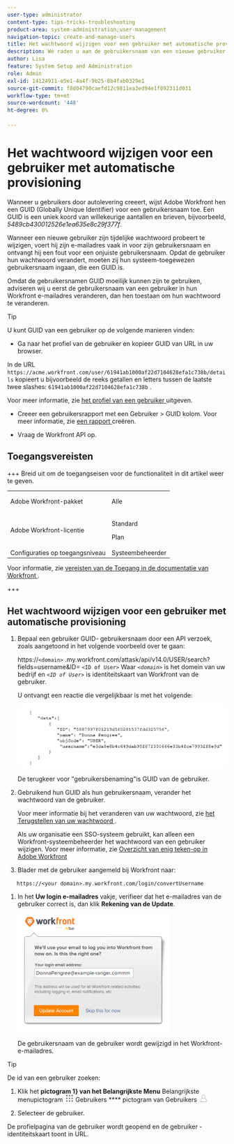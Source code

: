 ```yaml
---
user-type: administrator
content-type: tips-tricks-troubleshooting
product-area: system-administration;user-management
navigation-topic: create-and-manage-users
title: Het wachtwoord wijzigen voor een gebruiker met automatische provisioning
description: We raden u aan de gebruikersnaam van een nieuwe gebruiker te wijzigen in het Workfront-e-mailadres en deze vervolgens toe te staan zijn wachtwoord te wijzigen.
author: Lisa
feature: System Setup and Administration
role: Admin
exl-id: 14124911-e5e1-4a4f-9b25-8b4fab0329e1
source-git-commit: f8d04790caefd12c9811ea3ed94e1f892311d031
workflow-type: tm+mt
source-wordcount: '448'
ht-degree: 0%

---
```


# Het wachtwoord wijzigen voor een gebruiker met automatische provisioning

Wanneer u gebruikers door autolevering creeert, wijst Adobe Workfront hen een GUID (Globally Unique Identifier) voor een gebruikersnaam toe. Een GUID is een uniek koord van willekeurige aantallen en brieven, bijvoorbeeld, *5489cb430012526e1ea635e8c29f377f*.

Wanneer een nieuwe gebruiker zijn tijdelijke wachtwoord probeert te wijzigen, voert hij zijn e-mailadres vaak in voor zijn gebruikersnaam en ontvangt hij een fout voor een onjuiste gebruikersnaam. Opdat de gebruiker hun wachtwoord verandert, moeten zij hun systeem-toegewezen gebruikersnaam ingaan, die een GUID is.

Omdat de gebruikersnamen GUID moeilijk kunnen zijn te gebruiken, adviseren wij u eerst de gebruikersnaam van een gebruiker in hun Workfront e-mailadres veranderen, dan hen toestaan om hun wachtwoord te veranderen.

>[!TIP]
>
>U kunt GUID van een gebruiker op de volgende manieren vinden:
>
>* Ga naar het profiel van de gebruiker en kopieer GUID van URL in uw browser.
>
>  In de URL `https://acme.workfront.com/user/61941ab1000af22d7104628efa1c738b/details` kopieert u bijvoorbeeld de reeks getallen en letters tussen de laatste twee slashes: `61941ab1000af22d7104628efa1c738b` .
>
>  Voor meer informatie, zie [ het profiel van een gebruiker ](../../../administration-and-setup/add-users/create-and-manage-users/edit-a-users-profile.md) uitgeven.
>
>* Creeer een gebruikersrapport met een Gebruiker > GUID kolom. Voor meer informatie, zie [ een rapport ](../../../reports-and-dashboards/reports/creating-and-managing-reports/create-report.md) creëren.
>
>* Vraag de Workfront API op.
>

## Toegangsvereisten

+++ Breid uit om de toegangseisen voor de functionaliteit in dit artikel weer te geven.

<table style="table-layout:auto"> 
 <col> 
 <col> 
 <tbody> 
  <tr> 
   <td>Adobe Workfront-pakket</td> 
   <td><p>Alle</p></td> 
  </tr> 
  <tr> 
   <td>Adobe Workfront-licentie</td> 
   <td><p>Standard</p>
       <p>Plan</p></td>
  </tr> 
  <tr> 
   <td>Configuraties op toegangsniveau</td> 
   <td>Systeembeheerder</td> 
  </tr> 
 </tbody> 
</table>

Voor informatie, zie [ vereisten van de Toegang in de documentatie van Workfront ](/help/quicksilver/administration-and-setup/add-users/access-levels-and-object-permissions/access-level-requirements-in-documentation.md).

+++

## Het wachtwoord wijzigen voor een gebruiker met automatische provisioning

1. Bepaal een gebruiker GUID- gebruikersnaam door een API verzoek, zoals aangetoond in het volgende voorbeeld over te gaan:

   https://`<domain>` .my.workfront.com/attask/api/v14.0/USER/search?fields=username&amp;ID= `<ID of User>` Waar *`<domain>`* is het domein van uw bedrijf en *`<ID of User>`* is identiteitskaart van Workfront van de gebruiker.

   U ontvangt een reactie die vergelijkbaar is met het volgende:

   ![ krijgt GUID ](assets/get-guid.png)

   De terugkeer voor &quot;gebruikersbenaming&quot;is GUID van de gebruiker.

1. Gebruikend hun GUID als hun gebruikersnaam, verander het wachtwoord van de gebruiker.

   Voor meer informatie bij het veranderen van uw wachtwoord, zie [ het Terugstellen van uw wachtwoord ](../../../workfront-basics/manage-your-account-and-profile/managing-your-workfront-account/reset-your-password.md).

   Als uw organisatie een SSO-systeem gebruikt, kan alleen een Workfront-systeembeheerder het wachtwoord van een gebruiker wijzigen. Voor meer informatie, zie [ Overzicht van enig teken-op in Adobe Workfront ](../../../administration-and-setup/add-users/single-sign-on/sso-in-workfront.md)

1. Blader met de gebruiker aangemeld bij Workfront naar:

```
   https://<your domain>.my.workfront.com/login/convertUsername
```

1. In het **Uw login e-mailadres** vakje, verifieer dat het e-mailadres van de gebruiker correct is, dan klik **Rekening van de Update**.

   ![ Gebruikersnaam ](assets/guidusername-350x272.png)

   De gebruikersnaam van de gebruiker wordt gewijzigd in het Workfront-e-mailadres.

>[!TIP]
>
>De id van een gebruiker zoeken:
>
>1. Klik het **pictogram 1} van het Belangrijkste Menu** Belangrijkste menupictogram ![ in de hoger-juiste hoek van Adobe Workfront, dan klik ](assets/main-menu-icon.png) Gebruikers **** pictogram van Gebruikers ![.](assets/users-icon-in-main-menu.png)
>
>1. Selecteer de gebruiker.
>
>   De profielpagina van de gebruiker wordt geopend en de gebruiker - identiteitskaart toont in URL.
>
